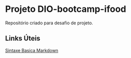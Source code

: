 # Projeto DIO-bootcamp-ifood
Repositório criado para desafio de projeto.

## Links Úteis
[Sintaxe Basica Markdown](https://www.markdownguide.org/basic-syntax/) 
